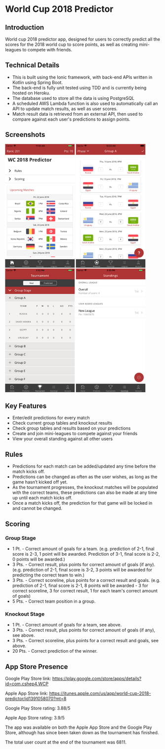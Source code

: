 # World Cup 2018 Predictor

## Introduction

World cup 2018 predictor app, designed for users to correctly predict all the scores for the 2018 world cup to score points, as well as creating mini-leagues to compete with friends.

## Technical Details

- This is built using the Ionic framework, with back-end APIs written in Kotlin using Spring Boot.
- The back-end is fully unit tested using TDD and is currently being hosted on Heroku.
- The database used to store all the data is using PostgreSQL
- A scheduled AWS Lambda function is also used to automatically call an API to update match results, as well as user scores.
- Match result data is retrieved from an external API, then used to compare against each user's predictions to assign points.

## Screenshots

<img src="/home.png" data-canonical-src="/home.png" height="400" /> <img src="/predictor.jpg" data-canonical-src="/predictor.png" height="400" /> <img src="/standings.png" data-canonical-src="/standings.png" height="400" /> <img src="/leagues.png" data-canonical-src="/leagues.png" height="400" />

## Key Features

- Enter/edit predictions for every match
- Check current group tables and knockout results
- Check group tables and results based on your predictions
- Create and join mini-leagues to compete against your friends
- View your overall standing against all other users

## Rules

- Predictions for each match can be added/updated any time before the match kicks off.
- Predictions can be changed as often as the user wishes, as long as the game hasn’t kicked off yet.
- As the tournament progresses, the knockout matches will be populated with the correct teams, these predictions can also be made at any time up until each match kicks off.
- Once a match kicks off, the prediction for that game will be locked in and cannot be changed.

## Scoring

### Group Stage

- 1 Pt. - Correct amount of goals for a team. (e.g. prediction of 2-1, final score is 2-3, 1 point will be awarded. Prediction of 3-1, final score is 2-2, 0 points will be awarded.)
- 3 Pts. - Correct result, plus points for correct amount of goals (if any). (e.g. prediction of 2-1, final score is 3-2, 3 points will be awarded for predicting the correct team to win.)
- 3 Pts. - Correct scoreline, plus points for a correct result and goals. (e.g. prediction of 2-1, final score is 2-1, 8 points will be awarded - 3 for correct scoreline, 3 for correct result, 1 for each team's correct amount of goals)
- 5 Pts. - Correct team position in a group.
      
### Knockout Stage

- 1 Pt. - Correct amount of goals for a team, see above.
- 3 Pts. - Correct result, plus points for correct amount of goals (if any), see above.
- 3 Pts. - Correct scoreline, plus points for a correct result and goals, see above.
- 20 Pts. - Correct prediction of the winner.

## App Store Presence

Google Play Store link:
https://play.google.com/store/apps/details?id=com.cshep4.WCP

Apple App Store link:
https://itunes.apple.com/us/app/world-cup-2018-predictor/id1391058070?mt=8

Google Play Store rating: 3.88/5

Apple App Store rating: 3.9/5

The app was available on both the Apple App Store and the Google Play Store, although has since been taken down as the tournament has finished.

The total user count at the end of the tournament was 6811.
